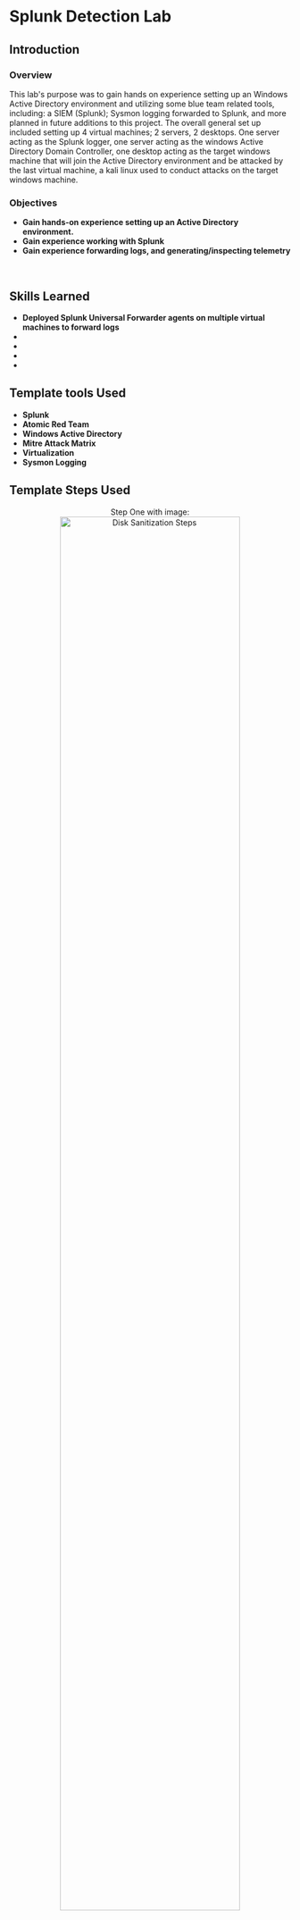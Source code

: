 <h1>Splunk Detection Lab</h1>

<h2>Introduction</h2>
<h3>Overview</h3>

This lab's purpose was to gain hands on experience setting up an Windows Active Directory environment and utilizing some blue team related tools, including: a SIEM (Splunk); Sysmon logging forwarded to Splunk, and more planned in future additions to this project. The overall general set up included setting up 4 virtual machines; 2 servers, 2 desktops. One server acting as the Splunk logger, one server acting as the windows Active Directory Domain Controller, one desktop acting as the target windows machine that will join the Active 
Directory environment and be attacked by the last virtual machine, a kali linux used to conduct attacks on the target windows machine.

<h3>Objectives</h3>


- <b>Gain hands-on experience setting up an Active Directory environment.</b>
- <b>Gain experience working with Splunk</b>
- <b>Gain experience forwarding logs, and generating/inspecting telemetry</b>
<br />


<h2>Skills Learned</h2>

- <b>Deployed Splunk Universal Forwarder agents on multiple virtual machines to forward logs</b> 
- <b></b>
- <b></b>
- <b></b>
- <b></b>

<h2>Template tools Used</h2>

- <b>Splunk</b>
- <b>Atomic Red Team</b>
- <b>Windows Active Directory</b>
- <b>Mitre Attack Matrix</b>
- <b>Virtualization</b>
- <b>Sysmon Logging</b>

<h2>Template Steps Used</h2>

<p align="center">
Step One with image: <br/>
<img src="https://github.com/Garpieln/ProjectNam/assets/46676876/1995f28f-67be-4d16-b402-59edd6974a7e" height="80%" width="80%" alt="Disk Sanitization Steps"/>
<br />
<br />
Step Two with image:  <br/>
<img src="https://github.com/Garpieln/ProjectNam/assets/46676876/1995f28f-67be-4d16-b402-59edd6974a7e" height="80%" width="80%" alt="Disk Sanitization Steps"/>
<br />
<br />


### Project Referencee *** Insert Link


<!--
 ```diff
- text in red
+ text in green
! text in orange
# text in gray
@@ text in purple (and bold)@@
```
--!>
